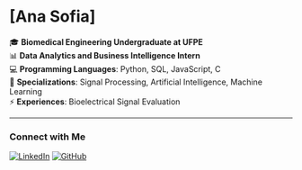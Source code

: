 
# **[Ana Sofia]**

🎓 **Biomedical Engineering Undergraduate at UFPE**  
📊 **Data Analytics and Business Intelligence Intern**  
💻 **Programming Languages**: Python, SQL, JavaScript, C  
🔬 **Specializations**: Signal Processing, Artificial Intelligence, Machine Learning  
⚡ **Experiences**: Bioelectrical Signal Evaluation

---

### Connect with Me

[![LinkedIn](https://img.shields.io/badge/LinkedIn-AnaSofia-blue)](https://www.linkedin.com/in/ana-sofia-miranda-de-albuquerque-3268951b9/)
[![GitHub](https://img.shields.io/badge/GitHub-anasofiama-lightgrey)](https://github.com/anasofiama)


